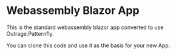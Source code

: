 ﻿# Webassembly Blazor App

This is the standard webassembly blazor app converted to use Outrage.Patternfly.

You can clone this code and use it as the basis for your new App.

